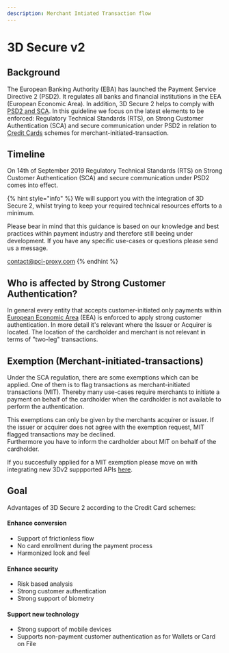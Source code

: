```yaml
---
description: Merchant Intiated Transaction flow
---
```


# 3D Secure v2

## Background

The European Banking Authority \(EBA\) has launched the Payment Service Directive 2 \(PSD2\). It regulates all banks and financial institutions in the EEA \(European Economic Area\). In addition, 3D Secure 2 helps to comply with [PSD2 and SCA](https://docs.datatrans.ch/docs/psd2-and-sca). In this guideline we focus on the latest elements to be enforced: Regulatory Technical Standards \(RTS\), on Strong Customer Authentication \(SCA\) and secure communication under PSD2 in relation to [Credit Cards](https://docs.datatrans.ch/docs/credit-cards) schemes for merchant-initiated-transaction. 

## Timeline

On 14th of September 2019 Regulatory Technical Standards \(RTS\) on Strong Customer Authentication \(SCA\) and secure communication under PSD2 comes into effect.

{% hint style="info" %}
We will support you with the integration of 3D Secure 2, whilst trying to keep your required technical resources efforts to a minimum.  
  
Please bear in mind that this guidance is based on our knowledge and best practices within payment industry and therefore still beeing under development. If you have any specific use-cases or questions please send us a message.

[contact@pci-proxy.com](mailto:%20contact@pci-proxy.com)
{% endhint %}

## Who is affected by Strong Customer Authentication?

In general every entity that accepts customer-initiated only payments within [European Economic Area](https://en.wikipedia.org/wiki/European_Economic_Area) \(EEA\) is enforced to apply strong customer authentication. In more detail it's relevant where the Issuer or Acquirer is located. The location of the cardholder and merchant is not relevant in terms of "two-leg" transactions. 

## Exemption \(Merchant-initiated-transactions\) 

Under the SCA regulation, there are some exemptions which can be applied. One of them is to flag transactions as merchant-initiated transactions \(MIT\). Thereby many use-cases require merchants to initiate a payment on behalf of the cardholder when the cardholder is not available to perform the authentication. 

This exemptions can only be given by the merchants acquirer or issuer. If the issuer or acquirer does not agree with the exemption request, MIT flagged transactions may be declined.   
Furthermore you have to inform the cardholder about MIT on behalf of the cardholder. 

If you succesfully applied for a MIT exemption please move on with integrating new 3Dv2 suppported APIs [here](integrations.md). 

## Goal

Advantages of 3D Secure 2 according to the Credit Card schemes:

#### Enhance conversion

* Support of frictionless flow
* No card enrollment during the payment process
* Harmonized look and feel

#### Enhance security

* Risk based analysis
* Strong customer authentication
* Strong support of biometry

#### Support new technology

* Strong support of mobile devices
* Supports non-payment customer authentication as for Wallets or Card on File

